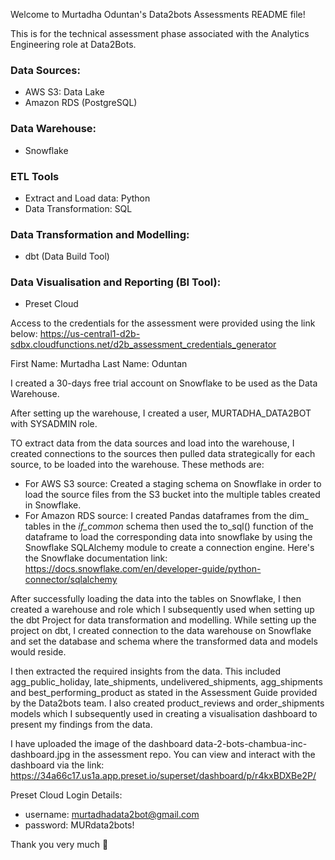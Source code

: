 Welcome to Murtadha Oduntan's Data2bots Assessments README file!

This is for the technical assessment phase associated with the Analytics Engineering role at Data2Bots.

### Data Sources:
- AWS S3: Data Lake
- Amazon RDS (PostgreSQL)

### Data Warehouse:
- Snowflake

### ETL Tools
- Extract and Load data: Python
- Data Transformation: SQL

### Data Transformation and Modelling:
- dbt (Data Build Tool)

### Data Visualisation and Reporting (BI Tool):
- Preset Cloud

Access to the credentials for the assessment were provided using the link below:
https://us-central1-d2b-sdbx.cloudfunctions.net/d2b_assessment_credentials_generator

First Name: Murtadha
Last Name: Oduntan

I created a 30-days free trial account on Snowflake to be used as the Data Warehouse.

After setting up the warehouse, I created a user, MURTADHA_DATA2BOT with SYSADMIN role.

TO extract data from the data sources and load into the warehouse, I created connections to the sources then pulled data strategically for each source, to be loaded into the warehouse. These methods are:
- For AWS S3 source: Created a staging schema on Snowflake in order to load the source files from the S3 bucket into the multiple tables created in Snowflake.
- For Amazon RDS source: I created Pandas dataframes from the dim_ tables in the *if_common* schema then used the to_sql() function of the dataframe to load the corresponding data into snowflake by using the Snowflake SQLAlchemy module to create a connection engine. 
Here's the Snowflake documentation link: https://docs.snowflake.com/en/developer-guide/python-connector/sqlalchemy

After successfully loading the data into the tables on Snowflake, I then created a warehouse and role which I subsequently used when setting up the dbt Project for data transformation and modelling. While setting up the project on dbt, I created connection to the data warehouse on Snowflake and set the database and schema where the transformed data and models would reside.

I then extracted the required insights from the data. This included agg_public_holiday, late_shipments, undelivered_shipments, agg_shipments and best_performing_product as stated in the Assessment Guide provided by the Data2bots team.
I also created product_reviews and order_shipments models which I subsequently used in creating a visualisation dashboard to present my findings from the data.

I have uploaded the image of the dashboard data-2-bots-chambua-inc-dashboard.jpg in the assessment repo.
You can view and interact with the dashboard via the link:
https://34a66c17.us1a.app.preset.io/superset/dashboard/p/r4kxBDXBe2P/

Preset Cloud Login Details:
- username: murtadhadata2bot@gmail.com
- password: MURdata2bots!

Thank you very much 🙂
